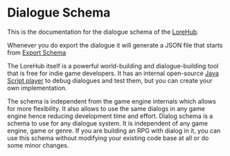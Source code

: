 # Dialogue Schema

This is the documentation for the dialogue schema of the [LoreHub](https://LoreHub.app).

Whenever you do export the dialogue it will generate a JSON file that starts from [Export Schema](../export-schema/v1.md)

The LoreHub itself is a powerful world-building and dialogue-building tool that is free for indie game developers. It has an internal open-source [Java Script player](https://github.com/lore-hub-app/dialog-player-js) to debug dialogues and test them, but you can create your own implementation.

The schema is independent from the game engine internals which allows for more flexibility. It also allows to use the same dialogs in any game engine hence reducing development time and effort. 
Dialog schema is a schema to use for any dialogue system. It is independent of any game engine, game or genre. If you are building an RPG with dialog in it, you can use this schema without modifying your existing code base at all or do some minor changes.

